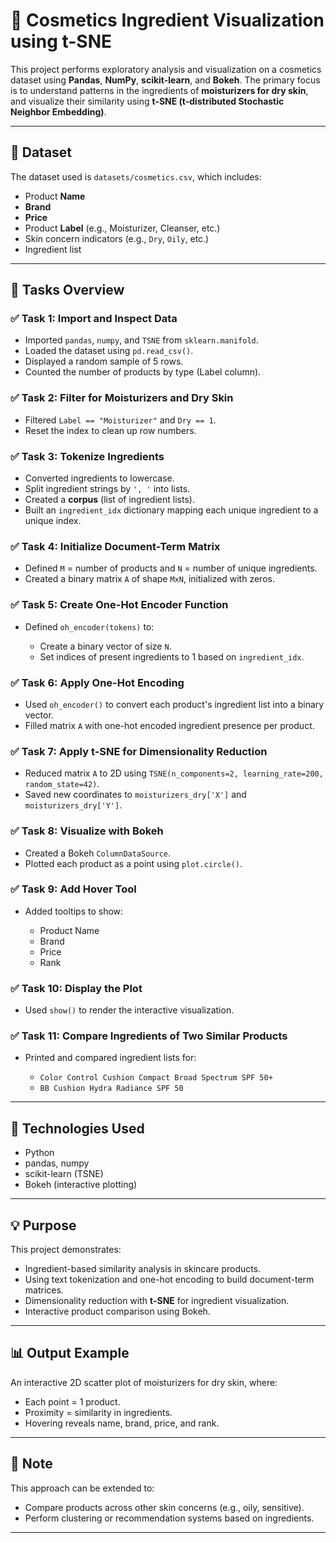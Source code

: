# 🧴 Cosmetics Ingredient Visualization using t-SNE

This project performs exploratory analysis and visualization on a cosmetics dataset using **Pandas**, **NumPy**, **scikit-learn**, and **Bokeh**. The primary focus is to understand patterns in the ingredients of **moisturizers for dry skin**, and visualize their similarity using **t-SNE (t-distributed Stochastic Neighbor Embedding)**.

---

## 📁 Dataset

The dataset used is `datasets/cosmetics.csv`, which includes:

* Product **Name**
* **Brand**
* **Price**
* Product **Label** (e.g., Moisturizer, Cleanser, etc.)
* Skin concern indicators (e.g., `Dry`, `Oily`, etc.)
* Ingredient list

---

## 🧪 Tasks Overview

### ✅ Task 1: Import and Inspect Data

* Imported `pandas`, `numpy`, and `TSNE` from `sklearn.manifold`.
* Loaded the dataset using `pd.read_csv()`.
* Displayed a random sample of 5 rows.
* Counted the number of products by type (Label column).

### ✅ Task 2: Filter for Moisturizers and Dry Skin

* Filtered `Label == "Moisturizer"` and `Dry == 1`.
* Reset the index to clean up row numbers.

### ✅ Task 3: Tokenize Ingredients

* Converted ingredients to lowercase.
* Split ingredient strings by `', '` into lists.
* Created a **corpus** (list of ingredient lists).
* Built an `ingredient_idx` dictionary mapping each unique ingredient to a unique index.

### ✅ Task 4: Initialize Document-Term Matrix

* Defined `M` = number of products and `N` = number of unique ingredients.
* Created a binary matrix `A` of shape `MxN`, initialized with zeros.

### ✅ Task 5: Create One-Hot Encoder Function

* Defined `oh_encoder(tokens)` to:

  * Create a binary vector of size `N`.
  * Set indices of present ingredients to 1 based on `ingredient_idx`.

### ✅ Task 6: Apply One-Hot Encoding

* Used `oh_encoder()` to convert each product's ingredient list into a binary vector.
* Filled matrix `A` with one-hot encoded ingredient presence per product.

### ✅ Task 7: Apply t-SNE for Dimensionality Reduction

* Reduced matrix `A` to 2D using `TSNE(n_components=2, learning_rate=200, random_state=42)`.
* Saved new coordinates to `moisturizers_dry['X']` and `moisturizers_dry['Y']`.

### ✅ Task 8: Visualize with Bokeh

* Created a Bokeh `ColumnDataSource`.
* Plotted each product as a point using `plot.circle()`.

### ✅ Task 9: Add Hover Tool

* Added tooltips to show:

  * Product Name
  * Brand
  * Price
  * Rank

### ✅ Task 10: Display the Plot

* Used `show()` to render the interactive visualization.

### ✅ Task 11: Compare Ingredients of Two Similar Products

* Printed and compared ingredient lists for:

  * `Color Control Cushion Compact Broad Spectrum SPF 50+`
  * `BB Cushion Hydra Radiance SPF 50`

---

## 🔧 Technologies Used

* Python
* pandas, numpy
* scikit-learn (TSNE)
* Bokeh (interactive plotting)

---

## 💡 Purpose

This project demonstrates:

* Ingredient-based similarity analysis in skincare products.
* Using text tokenization and one-hot encoding to build document-term matrices.
* Dimensionality reduction with **t-SNE** for ingredient visualization.
* Interactive product comparison using Bokeh.

---

## 📊 Output Example

An interactive 2D scatter plot of moisturizers for dry skin, where:

* Each point = 1 product.
* Proximity = similarity in ingredients.
* Hovering reveals name, brand, price, and rank.

---

## 📌 Note

This approach can be extended to:

* Compare products across other skin concerns (e.g., oily, sensitive).
* Perform clustering or recommendation systems based on ingredients.

---
